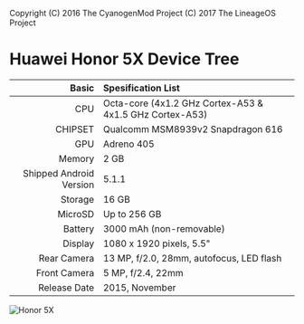Copyright (C) 2016 The CyanogenMod Project
          (C) 2017 The LineageOS Project

Huawei Honor 5X Device Tree
============================================================
Basic   | Spesification List
-------:|:-------------------------
CPU     | Octa-core (4x1.2 GHz Cortex-A53 & 4x1.5 GHz Cortex-A53)
CHIPSET | Qualcomm MSM8939v2 Snapdragon 616
GPU     | Adreno 405
Memory  | 2 GB
Shipped Android Version | 5.1.1
Storage | 16 GB
MicroSD | Up to 256 GB
Battery | 3000 mAh (non-removable)
Display | 1080 x 1920 pixels, 5.5"
Rear Camera  | 13 MP, f/2.0, 28mm, autofocus, LED flash
Front Camera | 5 MP, f/2.4, 22mm
Release Date | 2015, November

![Honor 5X](http://cdn2.gsmarena.com/vv/pics/huawei/huawei-honor-5x-0.jpg "Honor 5X")